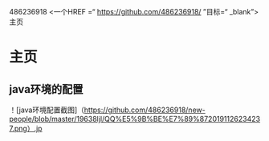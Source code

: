 486236918 <一个HREF =“ https://github.com/486236918/ ”目标=“ _blank”>主页</a>
# 主页
## java环境的配置
！[java环境配置截图]（https://github.com/486236918/new-people/blob/master/19638ljl/QQ%E5%9B%BE%E7%89%8720191126234237.png）.jp



